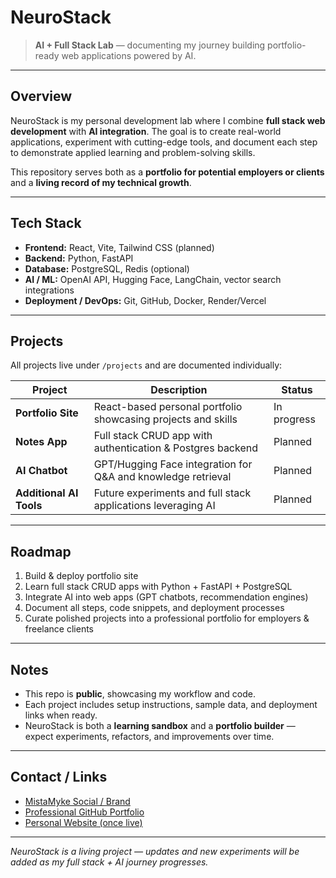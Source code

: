 # NeuroStack

> **AI + Full Stack Lab** — documenting my journey building portfolio-ready web applications powered by AI.

---

## Overview
NeuroStack is my personal development lab where I combine **full stack web development** with **AI integration**. The goal is to create real-world applications, experiment with cutting-edge tools, and document each step to demonstrate applied learning and problem-solving skills.

This repository serves both as a **portfolio for potential employers or clients** and a **living record of my technical growth**.

---

## Tech Stack
- **Frontend:** React, Vite, Tailwind CSS (planned)  
- **Backend:** Python, FastAPI  
- **Database:** PostgreSQL, Redis (optional)  
- **AI / ML:** OpenAI API, Hugging Face, LangChain, vector search integrations  
- **Deployment / DevOps:** Git, GitHub, Docker, Render/Vercel

---

## Projects
All projects live under `/projects` and are documented individually:

| Project | Description | Status |
|---------|-------------|--------|
| **Portfolio Site** | React-based personal portfolio showcasing projects and skills | In progress |
| **Notes App** | Full stack CRUD app with authentication & Postgres backend | Planned |
| **AI Chatbot** | GPT/Hugging Face integration for Q&A and knowledge retrieval | Planned |
| **Additional AI Tools** | Future experiments and full stack applications leveraging AI | Planned |

---

## Roadmap
1. Build & deploy portfolio site  
2. Learn full stack CRUD apps with Python + FastAPI + PostgreSQL  
3. Integrate AI into web apps (GPT chatbots, recommendation engines)  
4. Document all steps, code snippets, and deployment processes  
5. Curate polished projects into a professional portfolio for employers & freelance clients  

---

## Notes
- This repo is **public**, showcasing my workflow and code.  
- Each project includes setup instructions, sample data, and deployment links when ready.  
- NeuroStack is both a **learning sandbox** and a **portfolio builder** — expect experiments, refactors, and improvements over time.

---

## Contact / Links
- [MistaMyke Social / Brand](https://link-to-your-socials)  
- [Professional GitHub Portfolio](https://link-to-professional-github)  
- [Personal Website (once live)](https://link-to-website)

---

*NeuroStack is a living project — updates and new experiments will be added as my full stack + AI journey progresses.*
